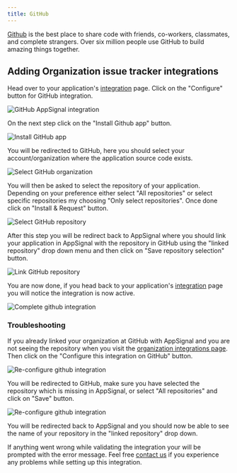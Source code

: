 ```yaml
---
title: GitHub
---
```


[Github][github] is the best place to share code with friends, co-workers, classmates, and complete strangers. Over six million people use GitHub to build amazing things together.

## Adding Organization issue tracker integrations

Head over to your application's [integration](https://appsignal.com/redirect-to/app?to=integrations) page. Click on the "Configure" button for GitHub integration.

<img src="/assets/images/screenshots/github/configure.png" style="max-width: 650px" alt="GitHub AppSignal integration">

On the next step click on the "Install Github app" button.

<img src="/assets/images/screenshots/github/install.png" style="max-width: 650px" alt="Install GitHub app">

You will be redirected to GitHub, here you should select your account/organization where the application source code exists.

<img src="/assets/images/screenshots/github/github_org.png" style="max-width: 650px" alt="Select GitHub organization">

You will then be asked to select the repository of your application. Depending on your preference either select "All repositories" or select specific repositories my choosing "Only select repositories". Once done click on "Install & Request" button.

<img src="/assets/images/screenshots/github/github_repo.png" style="max-width: 650px" alt="Select GitHub repository">

After this step you will be redirect back to AppSignal where you should link your application in AppSignal with the repository in GitHub using the "linked repository" drop down menu and then click on "Save repository selection" button.

<img src="/assets/images/screenshots/github/link_repo.png" style="max-width: 650px" alt="Link GitHub repository">

You are now done, if you head back to your application's [integration](https://appsignal.com/redirect-to/app?to=integrations) page you will notice the integration is now active.

<img src="/assets/images/screenshots/github/linked.png" style="max-width: 650px" alt="Complete github integration">

### Troubleshooting

If you already linked your organization at GitHub with AppSignal and you are not seeing the repository when you visit the [organization integrations page](https://appsignal.com/redirect-to/organization?to=admin/integrations/github). Then click on the "Configure this integration on GitHub" button.

<img src="/assets/images/screenshots/github/re_configure.png" style="max-width: 650px" alt="Re-configure github integration">

You will be redirected to GitHub, make sure you have selected the repository which is missing in AppSignal, or select "All repositories" and click on "Save" button.

<img src="/assets/images/screenshots/github/select_repositories.png" style="max-width: 650px" alt="Re-configure github integration">

You will be redirected back to AppSignal and you should now be able to see the name of your repository in the "linked repository" drop down.

If anything went wrong while validating the integration your will be prompted with the error message.
Feel free [contact us](mailto:support@appsignal.com) if you experience any problems while setting up this integration.

[github]: https://github.com
